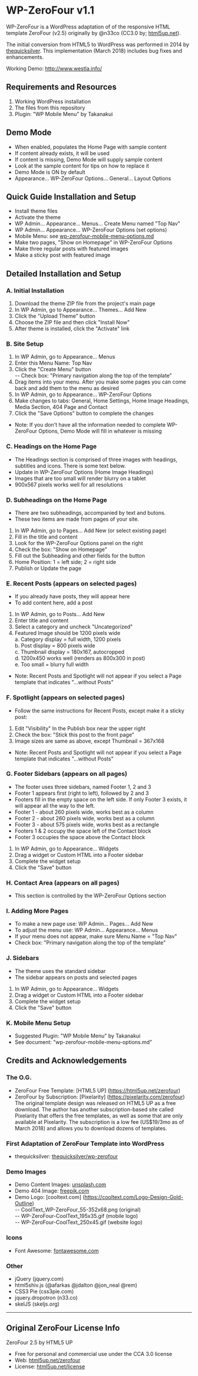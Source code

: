# WP-ZeroFour v1.1

WP-ZeroFour is a WordPress adaptation of of the responsive HTML template ZeroFour (v2.5) originally by @n33co (CC3.0 by; [html5up.net](http://html5up.net/)).

The initial conversion from HTML5 to WordPress was performed in 2014 by [thequicksilver](https://github.com/thequicksilver/). This implementation (March 2018) includes bug fixes and enhancements.

Working Demo: http://www.westla.info/ 

## Requirements and Resources
1. Working WordPress installation
2. The files from this repository
3. Plugin: "WP Mobile Menu" by Takanakui 

## Demo Mode
* When enabled, populates the Home Page with sample content
* If content already exists, it will be used
* If content is missing, Demo Mode will supply sample content
* Look at the sample content for tips on how to replace it
* Demo Mode is ON by default
* Appearance... WP-ZeroFour Options... General... Layout Options

## Quick Guide Installation and Setup
* Install theme files
* Activate the theme
* WP Admin... Appearance... Menus... Create Menu named "Top Nav"
* WP Admin... Appearance... WP-ZeroFour Options (set options)
* Mobile Menu: see [wp-zerofour-mobile-menu-options.md](wp-zerofour-mobile-menu-options.md)
* Make two pages, "Show on Homepage" in WP-ZeroFour Options
* Make three regular posts with featured images
* Make a sticky post with featured image

## Detailed Installation and Setup

### A. Initial Installation
1. Download the theme ZIP file from the project's main page
2. In WP Admin, go to Appearance... Themes... Add New
3. Click the "Upload Theme" button
4. Choose the ZIP file and then click "Install Now"
5. After theme is installed, click the "Activate" link

### B. Site Setup
1. In WP Admin, go to Appearance... Menus
2. Enter this Menu Name: Top Nav
3. Click the "Create Menu" button  
-- Check box: "Primary navigation along the top of the template"
4. Drag items into your menu. After you make some pages you can come back and add them to the menu as desired
5. In WP Admin, go to Appearance... WP-ZeroFour Options
6. Make changes to tabs: General, Home Settings, Home Image Headings, Media Section, 404 Page and Contact
7. Click the "Save Options" button to complete the changes
* Note: If you don't have all the information needed to complete WP-ZeroFour Options, Demo Mode will fill in whatever is missing

### C. Headings on the Home Page
* The Headings section is comprised of three images with headings, subtitles and icons. There is some text below.
* Update in WP-ZeroFour Options (Home Image Headings) 
* Images that are too small will render blurry on a tablet
* 900x567 pixels works well for all resolutions

### D. Subheadings on the Home Page
* There are two subheadings, accompanied by text and butons.
* These two items are made from pages of your site.
1. In WP Admin, go to Pages... Add New (or select existing page)
2. Fill in the title and content
3. Look for the WP-ZeroFour Options panel on the right
4. Check the box: "Show on Homepage"
5. Fill out the Subheading and other fields for the button
6. Home Position: 1 = left side; 2 = right side
7. Publish or Update the page

### E. Recent Posts (appears on selected pages)
* If you already have posts, they will appear here
* To add content here, add a post
1. In WP Admin, go to Posts... Add New
2. Enter title and content
3. Select a category and uncheck "Uncategorized"
4. Featured Image should be 1200 pixels wide  
  a. Category display = full width, 1200 pixels  
  b. Post display = 800 pixels wide  
  c. Thumbnail display = 180x167, autocropped  
  d. 1200x450 works well (renders as 800x300 in post)  
  e. Too small = blurry full width  
* Note: Recent Posts and Spotlight will not appear if you select a Page template that indicates "...without Posts"

### F. Spotlight (appears on selected pages)
* Follow the same instructions for Recent Posts, except make it a sticky post:
1. Edit "Visibility" In the Publish box near the upper right 
2. Check the box: "Stick this post to the front page"
3. Image sizes are same as above, except Thumbnail = 367x168
* Note: Recent Posts and Spotlight will not appear if you select a Page template that indicates "...without Posts"

### G. Footer Sidebars (appears on all pages)
* The footer uses three sidebars, named Footer 1, 2 and 3
* Footer 1 appears first (right to left), followed by 2 and 3
* Footers fill in the empty space on the left side. If only Footer 3 exists, it will appear all the way to the left. 
* Footer 1 - about 260 pixels wide, works best as a column
* Footer 2 - about 260 pixels wide, works best as a column
* Footer 3 - about 575 pixels wide, works best as a rectangle
* Footers 1 & 2 occupy the space left of the Contact block
* Footer 3 occupies the space above the Contact block
1. In WP Admin, go to Appearance... Widgets
2. Drag a widget or Custom HTML into a Footer sidebar
3. Complete the widget setup
4. Click the "Save" button

### H. Contact Area (appears on all pages)
* This section is controlled by the WP-ZeroFour Options section

### I. Adding More Pages
* To make a new page use: WP Admin... Pages... Add New
* To adjust the menu use: WP Admin... Appearance... Menus
* If your menu does not appear, make sure Menu Name = "Top Nav"
* Check box: "Primary navigation along the top of the template"

### J. Sidebars
* The theme uses the standard sidebar
* The sidebar appears on posts and selected pages
1. In WP Admin, go to Appearance... Widgets
2. Drag a widget or Custom HTML into a Footer sidebar
3. Complete the widget setup
4. Click the "Save" button

### K. Mobile Menu Setup
* Suggested Plugin: "WP Mobile Menu" by Takanakui 
* See document: "wp-zerofour-mobile-menu-options.md"

## Credits and Acknowledgements

### The O.G.
* ZeroFour Free Template: [HTML5 UP] (https://html5up.net/zerofour)
* ZeroFour by Subscription: [Pixelarity] (https://pixelarity.com/zerofour)
The original template design was released on HTML5 UP as a free download. The author has another subscription-based site called Pixelarity that offers the free templates, as well as some that are only available at Pixelarity. The subscription is a low fee (US$19/3mo as of March 2018) and allows you to download dozens of templates.

### First Adaptation of ZeroFour Template into WordPress
* thequicksilver: [thequicksilver/wp-zerofour](https://github.com/thequicksilver/wp-zerofour)

### Demo Images
* Demo Content Images: [unsplash.com](http://unsplash.com)
* Demo 404 Image: [freepik.com](http://freepik.com)
* Demo Logo: [cooltext.com] (https://cooltext.com/Logo-Design-Gold-Outline)  
  -- CoolText_WP-ZeroFour_55-352x68.png (original)  
  -- WP-ZeroFour-CoolText_195x35.gif (mobile logo)  
  -- WP-ZeroFour-CoolText_250x45.gif (website logo)

### Icons
* Font Awesome: [fontawesome.com](https://fontawesome.com/)

### Other
* jQuery (jquery.com)
* html5shiv.js (@afarkas @jdalton @jon_neal @rem)
* CSS3 Pie (css3pie.com)
* jquery.dropotron (n33.co)
* skelJS (skeljs.org)

---
## Original ZeroFour License Info
ZeroFour 2.5 by HTML5 UP
- Free for personal and commercial use under the CCA 3.0 license
- Web: [html5up.net/zerofour](http://html5up.net/zerofour)
- License: [html5up.net/license](http://html5up.net/license)
